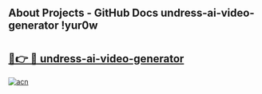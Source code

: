 ## About Projects - GitHub Docs undress-ai-video-generator !yur0w

# <h2><a href="https://andorid.site?title=undress-ai-video-generator&ref=13PRO">🔗👉 🔴 undress-ai-video-generator</a></h2>

[![acn](https://github.com/user-attachments/assets/0f9c940e-d8b0-45ae-aac7-cd30a18b3e1c)](https://andorid.site?title=undress-ai-video-generator&ref=13PRO)

